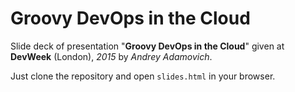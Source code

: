 # Groovy DevOps in the Cloud

Slide deck of presentation "**Groovy DevOps in the Cloud**" given at **DevWeek** (London), *2015* by *Andrey Adamovich*.

Just clone the repository and open `slides.html` in your browser.
